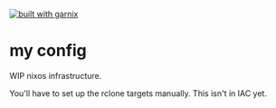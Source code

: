 [![built with garnix](https://img.shields.io/endpoint.svg?url=https%3A%2F%2Fgarnix.io%2Fapi%2Fbadges%2Fajaxbits%2Fconfig%3Fbranch%3Dmain)](https://garnix.io)

# my config

WIP nixos infrastructure.

You'll have to set up the rclone targets manually. This isn't in IAC yet.

